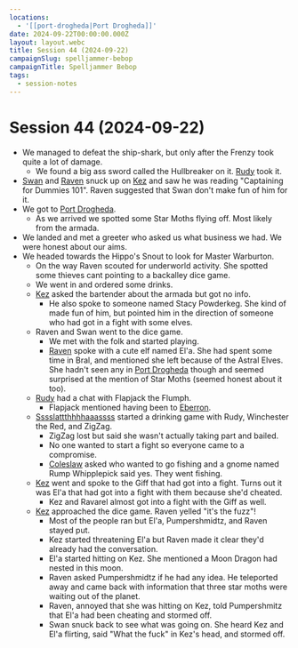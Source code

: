 ```yaml
---
locations:
  - '[[port-drogheda|Port Drogheda]]'
date: 2024-09-22T00:00:00.000Z
layout: layout.webc
title: Session 44 (2024-09-22)
campaignSlug: spelljammer-bebop
campaignTitle: Spelljammer Bebop
tags:
  - session-notes
---
```

# Session 44 (2024-09-22)

- We managed to defeat the ship-shark, but only after the Frenzy took quite a lot of damage.
	- We found a big ass sword called the Hullbreaker on it. [Rudy](refuge-unit-d3.md) took it.
- [Swan](swan.md) and [Raven](raven.md) snuck up on [Kez](kez-bardaux.md) and saw he was reading "Captaining for Dummies 101". Raven suggested that Swan don't make fun of him for it.
- We got to [Port Drogheda](port-drogheda.md).
	- As we arrived we spotted some Star Moths flying off. Most likely from the armada.
- We landed and met a greeter who asked us what business we had. We were honest about our aims.
- We headed towards the Hippo's Snout to look for Master Warburton.
	- On the way Raven scouted for underworld activity. She spotted some thieves cant pointing to a backalley dice game.
	- We went in and ordered some drinks.
	- [Kez](kez-bardaux.md) asked the bartender about the armada but got no info.
		- He also spoke to someone named Stacy Powderkeg. She kind of made fun of him, but pointed him in the direction of someone who had got in a fight with some elves.
	- Raven and Swan went to the dice game.
		- We met with the folk and started playing.
		- [Raven](raven.md) spoke with a cute elf named El'a. She had spent some time in Bral, and mentioned she left because of the Astral Elves. She hadn't seen any in [Port Drogheda](port-drogheda.md) though and seemed surprised at the mention of Star Moths (seemed honest about it too).
	- [Rudy](refuge-unit-d3.md) had a chat with Flapjack the Flumph.
		- Flapjack mentioned having been to [Eberron](eberron.md).
	- [Sssslattthhhhaaassss](sssslattthhhhaaassss.md) started a drinking game with Rudy, Winchester the Red, and ZigZag.
		- ZigZag lost but said she wasn't actually taking part and bailed.
		- No one wanted to start a fight so everyone came to a compromise.
		- [Coleslaw](sssslattthhhhaaassss.md) asked who wanted to go fishing and a gnome named Rump Whipplepick said yes. They went fishing.
	- [Kez](kez-bardaux.md) went and spoke to the Giff that had got into a fight. Turns out it was El'a that had got into a fight with them because she'd cheated.
		- Kez and Ravarel almost got into a fight with the Giff as well.
	- [Kez](kez-bardaux.md) approached the dice game. Raven yelled "it's the fuzz"!
		- Most of the people ran but El'a, Pumpershmidtz, and Raven stayed put.
		- Kez started threatening El'a but Raven made it clear they'd already had the conversation.
		- El'a started hitting on Kez. She mentioned a Moon Dragon had nested in this moon.
		- Raven asked Pumpershmidtz if he had any idea. He teleported away and came back with information that three star moths were waiting out of the planet.
		- Raven, annoyed that she was hitting on Kez, told Pumpershmitz that El'a had been cheating and stormed off.
		- Swan snuck back to see what was going on. She heard Kez and El'a flirting, said "What the fuck" in Kez's head, and stormed off.
